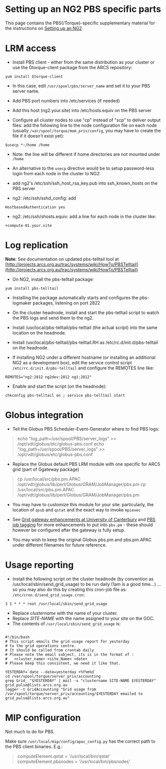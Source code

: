 # Setting up an NG2 PBS specific parts

This page contains the PBS(/Torque)-specific supplementary material for the instructions on [Setting up an NG2](setting-up-an-ng2.md)

# LRM access

- Install PBS client - either from the same distribution as your cluster or use the Gtorque-client package from the ARCS repository:

``` 
yum install Gtorque-client
```
- In this case, edit `/usr/spool/pbs/server_name` and set it to your PBS server name.
- Add PBS port numbers into /etc/services (if needed)

- Add this host (ng2.your.site) into /etc/hosts.equiv on the PBS server

- Configure all cluster nodes to use "cp" instead of "scp" to deliver output files: add the following line to the node configuration file on each node (usually `/var/spool/torque/mom_priv/config`, you may have to create the file if it doesn't exist yet):

``` 
$usecp *:/home /home
```
- Note: the line will be different if home directories are not mounted under `/home`

- An alternative to the `usecp` directive would be to setup password-less login from each node in the cluster to NG2:
- add ng2's /etc/ssh/ssh_host_rsa_key.pub into ssh_known_hosts on the PBS server
	
- ng2: /etc/ssh/sshd_config: add 

``` 
HostbasedAuthentication yes
```
- ng2: /etc/ssh/shosts.equiv: add a line for each node in the cluster like:

``` 
+compute-01.your.site
```

# Log replication

**Note**: See documentation on updated pbs-telltail tool at [http://projects.arcs.org.au/trac/systems/wiki/HowTo/PBSTelltail](http://projects.arcs.org.au/trac/systems/wiki/HowTo/PBSTelltail)

- On NG2, install the pbs-telltail package:

``` 
yum install pbs-telltail
```
- Installing the package automatically starts and configures the pbs-logmaker packages, listening on port 2822

- On the cluster headnode, install and start the pbs-telltail script to watch the PBS logs and send them to the ng2.
	
- Install /usr/local/pbs-telltail/pbs-telltail (the actual script) into the same location on the headnode.
- Install /usr/local/pbs-telltail/pbs-telltail.RH as /etc/rc.d/init.d/pbs-telltail on the headnode.
- If installing NG2 under a different hostname (or installing an additional NG2 as a development box), edit the service control script `/etc/rc.d/init.d/pbs-telltail` and configure the REMOTES line like:

``` 
REMOTES="ng2:2812 ng2dev:2812 ng1:2812"
```
- Enable and start the script (on the headnode):

``` 
chkconfig pbs-telltail on ; service pbs-telltail start
```

# Globus integration

- Tell the Globus PBS Scheduler-Event-Generator where to find PBS logs:


>  echo "log_path=/usr/spool/PBS/server_logs" >> /opt/vdt/globus/etc/globus-pbs.conf
>  echo "log_path=/usr/spool/PBS/server_logs" >> /opt/vdt/globus/etc/globus-pbs.conf

- Replace the Globus default PBS LRM module with one specific for ARCS grid (part of Ggateway package)


>  cp /usr/local/src/pbs.pm.APAC /opt/vdt/globus/lib/perl/Globus/GRAM/JobManager/pbs.pm
>  cp /usr/local/src/pbs.pm.APAC /opt/vdt/globus/lib/perl/Globus/GRAM/JobManager/pbs.pm

- You may have to customize this module for your site: particularly, the location of `qsub` and `qstat` and the exact way to invoke `mpiexec`
	
- See [Grid gateway enhancements at University of Canterbury](grid-gateway-enhancements-at-university-of-canterbury.md) and [PBS job tagging](pbs-job-tagging.md) for more enhancements to put into `pbs.pm` - these should however be configured after the gateway is fully setup.
- You may wish to keep the original Globus pbs.pm and pbs.pm.APAC under different filenames for future reference.

# Usage reporting

- Install the following script on the cluster headnode (by convention as /usr/local/sbin/send_grid_usage) to be run daily (1am is a good time...) ... so you may also do this by creating this cron-job file as: `/etc/cron.d/send_grid_usage.cron`:

``` 
3 1 * * * root /usr/local/sbin/send_grid_usage
```
- Replace *clustername* with the name of your cluster.
- Replace *SITE-NAME* with the name assigned to your site on the GOC.
- The contents of `/usr/local/sbin/send_grid_usage` is:

``` 

#!/bin/bash
# This script emails the grid usage report for yesterday
# to the grid operations centre.
# It should be called from crontab daily
# Please note the email subject, its is in the format of :
#   <cluster_name> <site_Name> <date>
# Please keep this consistent, we need it like that.

YESTERDAY=`date --date=yesterday +%Y%m%d`
cd /var/spool/torque/server_priv/accounting
grep Grid_ "$YESTERDAY" | mail -s "clustername SITE-NAME $YESTERDAY" grid_pulse@lists.arcs.org.au
logger -t GridAccounting "Grid usage from /var/spool/torque/server_priv/accounting/$YESTERDAY emailed to grid_pulse@lists.arcs.org.au"

```

# MIP configuration

Not much to do for PBS.

Make sure `/usr/local/mip/config/apac_config.py` has the correct path to the PBS client binaries.  E.g.:

>  computeElement.qstat = '/usr/local/bin/qstat'
>  computeElement.pbsnodes = '/usr/local/bin/pbsnodes'
